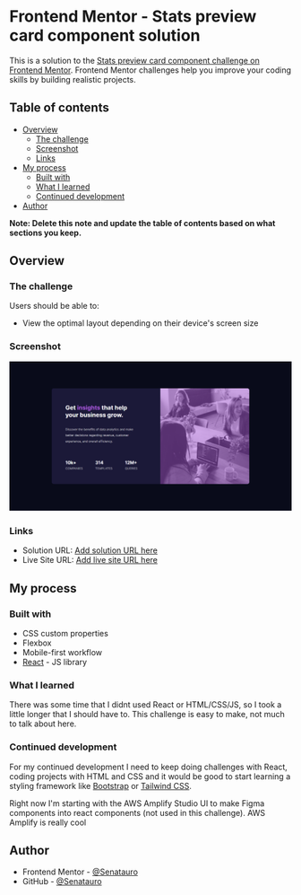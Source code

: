 # Frontend Mentor - Stats preview card component solution

This is a solution to the [Stats preview card component challenge on Frontend Mentor](https://www.frontendmentor.io/challenges/stats-preview-card-component-8JqbgoU62). Frontend Mentor challenges help you improve your coding skills by building realistic projects. 

## Table of contents

- [Overview](#overview)
  - [The challenge](#the-challenge)
  - [Screenshot](#screenshot)
  - [Links](#links)
- [My process](#my-process)
  - [Built with](#built-with)
  - [What I learned](#what-i-learned)
  - [Continued development](#continued-development)
- [Author](#author)

**Note: Delete this note and update the table of contents based on what sections you keep.**

## Overview

### The challenge

Users should be able to:

- View the optimal layout depending on their device's screen size

### Screenshot

![](./screenshot.png)

### Links

- Solution URL: [Add solution URL here](https://www.frontendmentor.io/solutions/simple-react-stats-preview-component-N9GnohiqNT)
- Live Site URL: [Add live site URL here](https://62c38bbffd520d644a6195a5--earnest-manatee-356450.netlify.app/)

## My process

### Built with

- CSS custom properties
- Flexbox
- Mobile-first workflow
- [React](https://reactjs.org/) - JS library

### What I learned

There was some time that I didnt used React or HTML/CSS/JS, so I took a little longer that I should have to. This challenge is easy to make, not much to talk about here.

### Continued development

For my continued development I need to keep doing challenges with React, coding projects with HTML and CSS and it would be good to start learning a styling framework like [Bootstrap](https://getbootstrap.com/) or [Tailwind CSS](https://tailwindcss.com/). 

Right now I'm starting with the AWS Amplify Studio UI to make Figma components into react components (not used in this challenge). AWS Amplify is really cool

## Author

- Frontend Mentor - [@Senatauro](https://www.frontendmentor.io/profile/Senatauro)
- GitHub - [@Senatauro](https://github.com/Senatauro)
